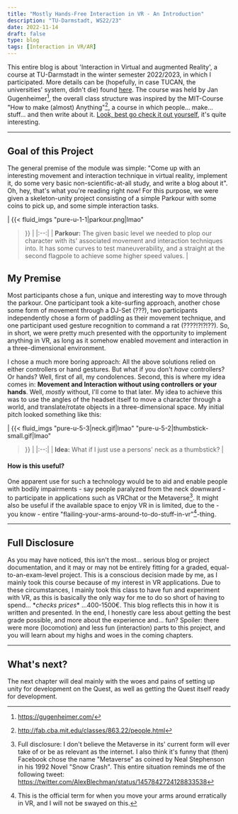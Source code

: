 ```yaml
---
title: "Mostly Hands-Free Interaction in VR - An Introduction"
description: "TU-Darmstadt, WS22/23"
date: 2022-11-14
draft: false
type: blog
tags: [Interaction in VR/AR]
---
```


This entire blog is about 'Interaction in Virtual and augmented Reality', a course at TU-Darmstadt in the winter semester 2022/2023, in which I participated. More details can be (hopefully, in case TUCAN, the universities' system, didn't die) found [here](https://www.tucan.tu-darmstadt.de/scripts/mgrqispi.dll?APPNAME=CampusNet&PRGNAME=COURSEDETAILS&ARGUMENTS=-N000000000000001,-N000662,-N0,-N383984259959712,-N383984259954713,-N0,-N0,-N0). The course was held by Jan Gugenheimer[^1], the overall class structure was inspired by the MIT-Course "How to make (almost) Anything"[^2], a course in which people... make... stuff... and then write about it. [Look, best go check it out yourself](http://fab.cba.mit.edu/classes/863.22/people.html), it's quite interesting.

[^1]: https://gugenheimer.com/
[^2]: http://fab.cba.mit.edu/classes/863.22/people.html

---

## Goal of this Project
The general premise of the module was simple: "Come up with an interesting movement and interaction technique in virtual reality, implement it, do some very basic non-scientific-at-all study, and write a blog about it". Oh, hey, that's what you're reading right now! For this purpose, we were given a skeleton-unity project consisting of a simple Parkour with some coins to pick up, and some simple interaction tasks.

| {{< fluid_imgs
  "pure-u-1-1|parkour.png|lmao"
>}} |
|:--:|
| **Parkour:** The given basic level we needed to plop our character with its' associated movement and interaction techniques into. It has some curves to test maneuverability, and a straight at the second flagpole to achieve some higher speed values. |

## My Premise
Most participants chose a fun, unique and interesting way to move through the parkour. One participant took a kite-surfing approach, another chose some form of movement through a DJ-Set (???), two participants independently chose a form of paddling as their movement technique, and one participant used gesture recognition to command a rat (????!?!?!??). So, in short, we were pretty much presented with the opportunity to implement anything in VR, as long as it somehow enabled movement and interaction in a three-dimensional environment.

I chose a much more boring approach: All the above solutions relied on either controllers or hand gestures. But what if you don't *have* controllers? Or hands? Well, first of all, my condolences. Second, this is where my idea comes in: **Movement and Interaction without using controllers or your hands**. Well, *mostly* without, I'll come to that later. My idea to achieve this was to use the angles of the headset itself to move a character through a world, and translate/rotate objects in a three-dimensional space. My initial pitch looked something like this:

| {{< fluid_imgs
  "pure-u-5-3|neck.gif|lmao"
  "pure-u-5-2|thumbstick-small.gif|lmao"
>}} |
|:--:|
| **Idea:** What if I just use a persons' neck as a thumbstick? |

#### How is this useful?
One apparent use for such a technology would be to aid and enable people with bodily impairments - say people paralyzed from the neck downward - to participate in applications such as VRChat or the Metaverse[^3]. It might also be useful if the available space to enjoy VR in is limited, due to the - you know - entire "flailing-your-arms-around-to-do-stuff-in-vr"[^4]-thing.

[^3]: Full disclosure: I don't believe the Metaverse in its' current form will ever take of or be as relevant as the internet. I also think it's funny that (then) Facebook chose the name "Metaverse" as coined by Neal Stephenson in his 1992 Novel "Snow Crash". This entire situation reminds me of the following tweet: https://twitter.com/AlexBlechman/status/1457842724128833538

[^4]: This is the official term for when you move your arms around erratically in VR, and I will not be swayed on this.

---

## Full Disclosure

As you may have noticed, this isn't the most... serious blog or project documentation, and it may or may not be entirely fitting for a graded, equal-to-an-exam-level project. This is a conscious decision made by me, as I mainly took this course because of my interest in VR applications. Due to these circumstances, I mainly took this class to have fun and experiment with VR, as this is basically the only way for me to do so short of having to spend... \**checks prices*\* ...400-1500€. This blog reflects this in how it is written and presented. In the end, I honestly care less about getting the best grade possible, and more about the experience and... fun? Spoiler: there were more (locomotion) and less fun (interaction) parts to this project, and you will learn about my highs and woes in the coming chapters.

---

## What's next?
The next chapter will deal mainly with the woes and pains of setting up unity for development on the Quest, as well as getting the Quest itself ready for development.
